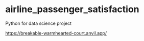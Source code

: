 # airline_passenger_satisfaction
Python for data science project

https://breakable-warmhearted-court.anvil.app/
